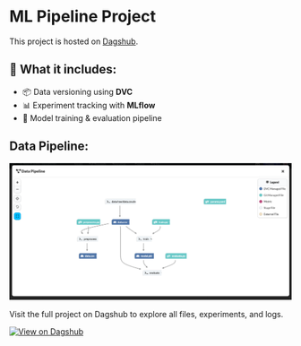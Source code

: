# ML Pipeline Project


This project is hosted on [Dagshub](https://dagshub.com/jowin-henry/MLpipeline).

## 📂 What it includes:
- 📦 Data versioning using **DVC**
- 📊 Experiment tracking with **MLflow**
- 🤖 Model training & evaluation pipeline

## Data Pipeline:

![Data Pipeline](data_pipeline.png)

Visit the full project on Dagshub to explore all files, experiments, and logs.

[![View on Dagshub](https://img.shields.io/badge/Dagshub-View%20Project-blue)](https://dagshub.com/jowin-henry/MLpipeline)

